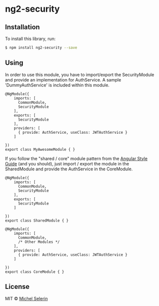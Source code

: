 # ng2-security

## Installation

To install this library, run:

```bash
$ npm install ng2-security --save
```

## Using

In order to use this module, you have to import/export the SecurityModule and provide an implementation for AuthService.
A sample 'DummyAuthService' is included within this module.


```
@NgModule({
    imports: [
      CommonModule,
      SecurityModule
    ],
    exports: [
      SecurityModule
    ],
    providers: [
      { provide: AuthService, useClass: JWTAuthService }
    ]

})
export class MyAwesomeModule { }
```

If you follow the "shared / core" module pattern from the [Angular Style Guide](https://angular.io/docs/ts/latest/guide/style-guide.html#!#04-11) (and you should), just import / export the module in the SharedModule and provide the AuthService in the CoreModule.

```
@NgModule({
    imports: [
      CommonModule,
      SecurityModule
    ],
    exports: [
      SecurityModule
    ]

})
export class SharedModule { }
```

```
@NgModule({
    imports: [
      CommonModule,
      /* Other Modules */
    ],
    providers: [
      { provide: AuthService, useClass: JWTAuthService }
    ]

})
export class CoreModule { }
```


## License

MIT © [Michel Selerin](mailto:michel.selerin@outlook.com)
